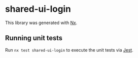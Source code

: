 # shared-ui-login

This library was generated with [Nx](https://nx.dev).

## Running unit tests

Run `nx test shared-ui-login` to execute the unit tests via [Jest](https://jestjs.io).

